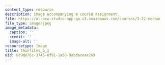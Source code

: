 ```yaml
---
content_type: resource
description: Image accompanying a course assignment.
file: https://ol-ocw-studio-app-qa.s3.amazonaws.com/courses/3-22-mechanical-behavior-of-materials-spring-2008/6d9d876c37458f911a509abdaceae269_thinfilms_5_1.jpg
file_type: image/jpeg
image_metadata:
  caption: ''
  credit: ''
  image-alt: ''
resourcetype: Image
title: thinfilms_5_1
uid: 6d9d876c-3745-8f91-1a50-9abdaceae269
---
```

